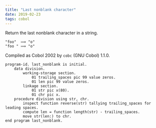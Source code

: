 ```yaml
---
title: "Last nonblank character"
date: 2019-02-23
tags: cobol
---
```


Return the last nonblank character in a string.

```
"foo"  ⟹ "o"
"foo " ⟹ "o"
```
Compiled as Cobol 2002 by `cobc` (GNU Cobol) 1.1.0.

```cobol
program-id. last_nonblank is initial.
    data division.
        working-storage section.
            01 trailing_spaces pic 99 value zeros.
            01 len pic 99 value zeros.
        linkage section.
            01 str pic x(80).
            01 chr pic x.
    procedure division using str, chr.
        inspect function reverse(str) tallying trailing_spaces for leading spaces.
        compute len = function length(str) - trailing_spaces.
        move str(len:) to chr.
end program last_nonblank.
```
